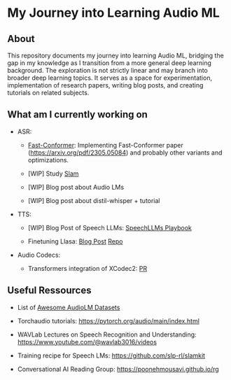 # My Journey into Learning Audio ML

## About

This repository documents my journey into learning Audio ML, bridging the gap in my knowledge as I transition from a more general deep learning background. The exploration is not strictly linear and may branch into broader deep learning topics. It serves as a space for experimentation, implementation of research papers, writing blog posts, and creating tutorials on related subjects.

## What am I currently working on

- ASR:

  - [Fast-Conformer](https://github.com/Deep-unlearning/fast-conformer): Implementing Fast-Conformer paper (https://arxiv.org/pdf/2305.05084) and probably other variants and optimizations.
 
  - [WIP] Study [Slam](https://github.com/slp-rl/slamkit)
  
  - [WIP] Blog post about Audio LMs
  
  - [WIP] Blog post about distil-whisper + tutorial
 
- TTS:

  - [WIP] Blog Post of Speech LLMs: [SpeechLLMs Playbook](https://huggingface.co/spaces/Steveeeeeeen/SpeechLLM-Playbook)

  - Finetuning Llasa: [Blog Post](https://huggingface.co/blog/Steveeeeeeen/llasagna) [Repo](https://github.com/Deep-unlearning/LLaSA_training)
 
- Audio Codecs:

  - Transformers integration of XCodec2: [PR](https://github.com/huggingface/transformers/pull/37868)
  
## Useful Ressources

- List of [Awesome AudioLM Datasets](https://github.com/yuekaizhang/Awesome-AudioLM-Datasets)

- Torchaudio tutorials: https://pytorch.org/audio/main/index.html

- WAVLab Lectures on Speech Recognition and Understanding: https://www.youtube.com/@wavlab3016/videos

- Training recipe for Speech LMs: https://github.com/slp-rl/slamkit

- Conversational AI Reading Group: https://poonehmousavi.github.io/rg
